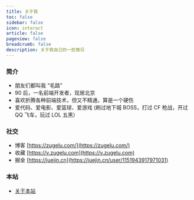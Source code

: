 ```yaml
---
title: 关于我
toc: false
sidebar: false
icon: interact
article: false
pageview: false
breadcrumb: false
description: 关于我自己的一些情况
---
```


### 简介

- 朋友们都叫我 “毛路”
- 90 后，一名前端开发者，现居北京
- 喜欢折腾各种前端技术，但又不精通，算是一个硬伤
- 爱代码、爱电影、爱篮球、爱游戏 (刷过地下城 BOSS，打过 CF 枪战，开过 QQ 飞车，玩过 LOL 五黑）

### 社交

- 博客 [https://zugelu.com/](https://zugelu.com/)
- 收藏 [https://v.zugelu.com](https://v.zugelu.com)
- 掘金 [https://juejin.cn](https://juejin.cn/user/1151943917971031)

### 本站

- [关于本站](/docs/about/site)
